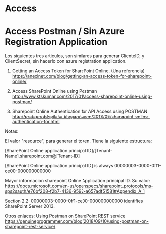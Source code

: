 # Access


# Access Postman / Sin Azure Registration Application

Los siguientes tres articulos, son similares para generar ClienteID, y ClientSecret, sin hacerlo con azure registration application. 

1) Getting an Access Token for SharePoint Online. (Una referencia)
https://anexinet.com/blog/getting-an-access-token-for-sharepoint-online/


2) Access SharePoint Online using Postman
http://www.ktskumar.com/2017/01/access-sharepoint-online-using-postman/

3)  Sharepoint Online Authentication for API Access using POSTMAN 
http://pratapreddypilaka.blogspot.com/2018/05/sharepoint-online-authentication-for.html
 
 
 
Notas:

El valor "resource", para generar el token. Tiene la siguiente estructura:

[SharePoint Online application principal ID]/[Tenant-Name].sharepoint.com@[Tenant-ID]

[SharePoint Online application principal ID] is always 00000003-0000-0ff1-ce00-000000000000

Mayor informacion sharepoint Online Application principal ID. Su valor: 
https://docs.microsoft.com/en-us/openspecs/sharepoint_protocols/ms-sps2sauth/e76bf208-f2b7-4136-9592-a657adf51581#Appendix_A_1

Section 2.2:  00000003-0000-0ff1-ce00-000000000000 identifies SharePoint Server 2013.


Otros enlaces:
Using Postman on SharePoint REST service
https://genuineprogrammer.com/blog/2018/09/10/using-postman-on-sharepoint-rest-service/
